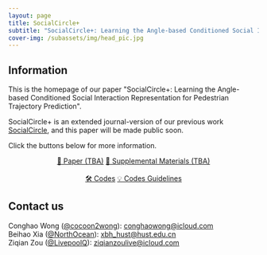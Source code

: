 ```yaml
---
layout: page
title: SocialCircle+
subtitle: "SocialCircle+: Learning the Angle-based Conditioned Social Interaction Representation for Pedestrian Trajectory Prediction"
cover-img: /subassets/img/head_pic.jpg
---
```

<!--
 * @Author: Ziqian Zou
 * @Date: 2024-05-31 15:53:21
 * @LastEditors: Ziqian Zou
 * @LastEditTime: 2024-06-06 21:07:31
 * @Description: file content
 * @Github: https://github.com/LivepoolQ
 * Copyright 2024 Ziqian Zou, All Rights Reserved.
-->

## Information

This is the homepage of our paper "SocialCircle+: Learning the Angle-based Conditioned Social Interaction Representation for Pedestrian Trajectory Prediction".

SocialCircle+ is an extended journal-version of our previous work [SocialCircle](https://github.com/cocoon2wong/SocialCircle), and this paper will be made public soon. 
<!-- The paper is available on arXiv. -->
Click the buttons below for more information.

<div style="text-align: center;">
    <a class="btn btn-colorful btn-lg" href="https://github.com/cocoon2wong/SocialCirclePlus">📖 Paper (TBA)</a>
    <a class="btn btn-colorful btn-lg" href="https://github.com/cocoon2wong/SocialCirclePlus">📖 Supplemental Materials (TBA)</a>
    <br><br>
    <a class="btn btn-colorful btn-lg" href="https://github.com/cocoon2wong/SocialCirclePlus">🛠️ Codes</a>
    <a class="btn btn-colorful btn-lg" href="./guidelines">💡 Codes Guidelines</a>
</div>

## Contact us

Conghao Wong ([@cocoon2wong](https://github.com/cocoon2wong)): conghaowong@icloud.com  
Beihao Xia ([@NorthOcean](https://github.com/NorthOcean)): xbh_hust@hust.edu.cn  
Ziqian Zou ([@LivepoolQ](https://github.com/LivepoolQ)): ziqianzoulive@icloud.com

